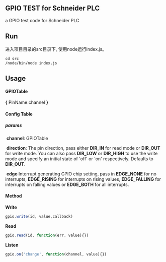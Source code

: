 ## GPIO TEST for Schneider PLC 

a GPIO test code for Schneider PLC

## Run

进入项目目录的src目录下, 使用node运行index.js。

```shell
cd src
/node/bin/node index.js
```

## Usage

#### GPIOTable

**{** PinName:channel **}**

#### Config Table

##### params 

​        **channel**:    GPIOTable

​        **direction**: The pin direction, pass either **DIR_IN** for read mode or **DIR_OUT** for write mode. You can also pass **DIR_LOW** or **DIR_HIGH** to use the write mode and specify an initial state of 'off' or 'on' respectively. Defaults to **DIR_OUT**.

​         **edge**:Interrupt generating GPIO chip setting, pass in **EDGE_NONE** for no interrupts, **EDGE_RISING** for interrupts on rising values, **EDGE_FALLING** for interrupts on falling values or **EDGE_BOTH** for all interrupts.

#### Method

**Write**

```javascript
gpio.write(id, value,callback)
```

**Read**

```javascript
gpio.read(id, function(err, value){})
```

**Listen**

```javascript
gpio.on('change', function(channel, value){})
```

